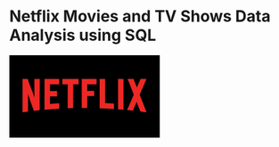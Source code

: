 # Netflix Movies and TV Shows Data Analysis using SQL

![Netflix](https://github.com/rubenfm77/Netflix_SQL/blob/main/logo.png)
